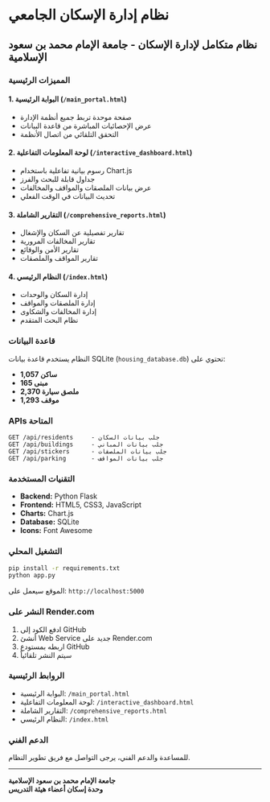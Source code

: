 # نظام إدارة الإسكان الجامعي

## نظام متكامل لإدارة الإسكان - جامعة الإمام محمد بن سعود الإسلامية

### المميزات الرئيسية

#### 1. البوابة الرئيسية (`/main_portal.html`)
- صفحة موحدة تربط جميع أنظمة الإدارة
- عرض الإحصائيات المباشرة من قاعدة البيانات
- التحقق التلقائي من اتصال الأنظمة

#### 2. لوحة المعلومات التفاعلية (`/interactive_dashboard.html`)
- رسوم بيانية تفاعلية باستخدام Chart.js
- جداول قابلة للبحث والفرز
- عرض بيانات الملصقات والمواقف والمخالفات
- تحديث البيانات في الوقت الفعلي

#### 3. التقارير الشاملة (`/comprehensive_reports.html`)
- تقارير تفصيلية عن السكان والإشغال
- تقارير المخالفات المرورية
- تقارير الأمن والوقائع
- تقارير المواقف والملصقات

#### 4. النظام الرئيسي (`/index.html`)
- إدارة السكان والوحدات
- إدارة الملصقات والمواقف
- إدارة المخالفات والشكاوى
- نظام البحث المتقدم

### قاعدة البيانات

النظام يستخدم قاعدة بيانات SQLite (`housing_database.db`) تحتوي على:
- **1,057 ساكن**
- **165 مبنى**
- **2,370 ملصق سيارة**
- **1,293 موقف**

### APIs المتاحة

```
GET /api/residents     - جلب بيانات السكان
GET /api/buildings     - جلب بيانات المباني
GET /api/stickers      - جلب بيانات الملصقات
GET /api/parking       - جلب بيانات المواقف
```

### التقنيات المستخدمة

- **Backend:** Python Flask
- **Frontend:** HTML5, CSS3, JavaScript
- **Charts:** Chart.js
- **Database:** SQLite
- **Icons:** Font Awesome

### التشغيل المحلي

```bash
pip install -r requirements.txt
python app.py
```

الموقع سيعمل على: `http://localhost:5000`

### النشر على Render.com

1. ادفع الكود إلى GitHub
2. أنشئ Web Service جديد على Render.com
3. اربطه بمستودع GitHub
4. سيتم النشر تلقائياً

### الروابط الرئيسية

- البوابة الرئيسية: `/main_portal.html`
- لوحة المعلومات التفاعلية: `/interactive_dashboard.html`
- التقارير الشاملة: `/comprehensive_reports.html`
- النظام الرئيسي: `/index.html`

### الدعم الفني

للمساعدة والدعم الفني، يرجى التواصل مع فريق تطوير النظام.

---

**جامعة الإمام محمد بن سعود الإسلامية**  
**وحدة إسكان أعضاء هيئة التدريس**

